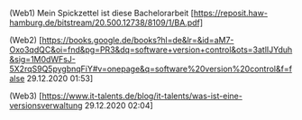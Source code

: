 (Web1) Mein Spickzettel ist diese Bachelorarbeit [https://reposit.haw-hamburg.de/bitstream/20.500.12738/8109/1/BA.pdf]

(Web2) [https://books.google.de/books?hl=de&lr=&id=aM7-Oxo3qdQC&oi=fnd&pg=PR3&dq=software+version+control&ots=3atlIJYduh&sig=1M0dWFsJ-5X2rqS9Q5pygbnqFiY#v=onepage&q=software%20version%20control&f=false
29.12.2020 01:53]

(Web3) [https://www.it-talents.de/blog/it-talents/was-ist-eine-versionsverwaltung 29.12.2020 02:04]
